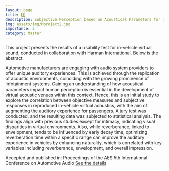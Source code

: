 ```yaml
---
layout: page
title: 2️⃣
description: Subjective Perception based on Acoustical Parameters for In-Vehicle Virtual Sound [HIS LAB]
img: assets/img/Mproject2.jpg
importance: 2
category: Master
---
```

This project presents the results of a usability test for in-vehicle virtual sound, conducted in collaboration with Harman International. Below is the abstract. 

Automotive manufacturers are engaging with audio system providers to offer unique auditory experiences. This is achieved through the replication of acoustic environments, coinciding with the growing prominence of infotainment systems. Gaining an understanding of how acoustical parameters impact human perception is essential in the development of virtual acoustic venues within this context. Hence, this is an initial study to explore the correlation between objective measures and subjective responses in reproduced in-vehicle virtual acoustics, with the aim of augmenting the auditory experience for passengers. A jury test was conducted, and the resulting data was subjected to statistical analysis. The findings align with previous studies except for intimacy, indicating visual disparities in virtual environments. Also, while reverberance, linked to envelopment, tends to be influenced by early decay time, optimizing reverberation time within a specific range can improve the auditory experience in vehicles by enhancing naturality, which is correlated with key variables including reverberance, envelopment, and overall impression.

Accepted and published in: Proceedings of the AES 5th International Conference on Automotive Audio [See the details](https://aes2.org/publications/elibrary-page/?id=22612)